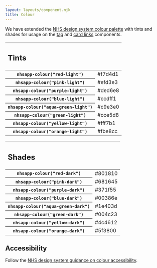 ```yaml
---
layout: layouts/component.njk
title: Colour
---
```


We have extended the [NHS design system colour palette](https://service-manual.nhs.uk/design-system/styles/colour#colour-palette) with tints and shades for usage on the [tag](/components/tag/) and [card links](componnets/card-links/) components.

<table class="app-colour-list" summary="Table of the full colour palette">
  <tr>
    <td class="nhsuk-u-padding-left-0" colspan="3">
      <h2 class="nhsuk-heading-m nhsuk-u-margin-bottom-0">
      Tints
      </h2>
    </td>
  </tr>
  <tbody>
      <tr class="app-colour-list__row">
      <th class="app-colour-list__column app-colour-list__column--name" scope="row">
        <span class="app-colour-list__swatch" style="background-color:#f7d4d1"></span>
        <code>nhsapp-colour("red-light")</code>
      </th>
      <td class="app-colour-list__column app-colour-list__column--colour">
      #f7d4d1
      </td>
    </tr>
        <tr class="app-colour-list__row">
      <th class="app-colour-list__column app-colour-list__column--name" scope="row">
        <span class="app-colour-list__swatch" style="background-color:#efd3e3"></span>
        <code>nhsapp-colour("pink-light")</code>
      </th>
      <td class="app-colour-list__column app-colour-list__column--colour">
      #efd3e3
      </td>
    </tr>
    <tr class="app-colour-list__row">
      <th class="app-colour-list__column app-colour-list__column--name" scope="row">
        <span class="app-colour-list__swatch" style="background-color:#ded6e8"></span>
        <code>nhsapp-colour("purple-light")</code>
      </th>
      <td class="app-colour-list__column app-colour-list__column--colour">
      #ded6e8
      </td>
    </tr>
    <tr class="app-colour-list__row">
      <th class="app-colour-list__column app-colour-list__column--name" scope="row">
        <span class="app-colour-list__swatch" style="background-color:#ccdff1"></span>
        <code>nhsapp-colour("blue-light")</code>
      </th>
      <td class="app-colour-list__column app-colour-list__column--colour">
      #ccdff1
      </td>
    </tr>
    <tr class="app-colour-list__row">
      <th class="app-colour-list__column app-colour-list__column--name" scope="row">
        <span class="app-colour-list__swatch" style="background-color:#c9e3e0"></span>
        <code>nhsapp-colour("aqua-green-light")</code>
      </th>
      <td class="app-colour-list__column app-colour-list__column--colour">
      #c9e3e0
      </td>
    </tr>
    <tr class="app-colour-list__row">
      <th class="app-colour-list__column app-colour-list__column--name" scope="row">
        <span class="app-colour-list__swatch" style="background-color:#cce5d8"></span>
        <code>nhsapp-colour("green-light")</code>
      </th>
      <td class="app-colour-list__column app-colour-list__column--colour">
      #cce5d8
      </td>
    </tr>
    <tr class="app-colour-list__row">
      <th class="app-colour-list__column app-colour-list__column--name" scope="row">
        <span class="app-colour-list__swatch" style="background-color:#fff7b1"></span>
        <code>nhsapp-colour("yellow-light")</code>
      </th>
      <td class="app-colour-list__column app-colour-list__column--colour">
      #fff7b1
      </td>
    </tr>
    <tr class="app-colour-list__row">
      <th class="app-colour-list__column app-colour-list__column--name" scope="row">
        <span class="app-colour-list__swatch" style="background-color:#fbe8cc"></span>
        <code>nhsapp-colour("orange-light")</code>
      </th>
      <td class="app-colour-list__column app-colour-list__column--colour">
      #fbe8cc
      </td>
    </tr>
  </tbody>
</table>

<table class="app-colour-list" summary="Table of the full colour palette">
  <tr>
    <td class="nhsuk-u-padding-left-0" colspan="3">
      <h2 class="nhsuk-heading-m nhsuk-u-margin-bottom-0">
      Shades
      </h2>
    </td>
  </tr>
  <tbody>
    <tr class="app-colour-list__row">
      <th class="app-colour-list__column app-colour-list__column--name" scope="row">
        <span class="app-colour-list__swatch" style="background-color:#801810"></span>
        <code>nhsapp-colour("red-dark")</code>
      </th>
      <td class="app-colour-list__column app-colour-list__column--colour">
      #801810
      </td>
    </tr>
    <tr class="app-colour-list__row">
      <th class="app-colour-list__column app-colour-list__column--name" scope="row">
        <span class="app-colour-list__swatch" style="background-color:#681645"></span>
        <code>nhsapp-colour("pink-dark")</code>
      </th>
      <td class="app-colour-list__column app-colour-list__column--colour">
      #681645
      </td>
    </tr>
    <tr class="app-colour-list__row">
      <th class="app-colour-list__column app-colour-list__column--name" scope="row">
        <span class="app-colour-list__swatch" style="background-color:#371f55"></span>
        <code>nhsapp-colour("purple-dark")</code>
      </th>
      <td class="app-colour-list__column app-colour-list__column--colour">
      #371f55
      </td>
    </tr>
    <tr class="app-colour-list__row">
      <th class="app-colour-list__column app-colour-list__column--name" scope="row">
        <span class="app-colour-list__swatch" style="background-color:#00386e"></span>
        <code>nhsapp-colour("blue-dark")</code>
      </th>
      <td class="app-colour-list__column app-colour-list__column--colour">
      #00386e
      </td>
    </tr>
    <tr class="app-colour-list__row">
      <th class="app-colour-list__column app-colour-list__column--name" scope="row">
        <span class="app-colour-list__swatch" style="background-color:#1e403d"></span>
        <code>nhsapp-colour("aqua-green-dark")</code>
      </th>
      <td class="app-colour-list__column app-colour-list__column--colour">
      #1e403d
      </td>
    </tr>
    <tr class="app-colour-list__row">
      <th class="app-colour-list__column app-colour-list__column--name" scope="row">
        <span class="app-colour-list__swatch" style="background-color:#004c23"></span>
        <code>nhsapp-colour("green-dark")</code>
      </th>
      <td class="app-colour-list__column app-colour-list__column--colour">
      #004c23
      </td>
    </tr>
    <tr class="app-colour-list__row">
      <th class="app-colour-list__column app-colour-list__column--name" scope="row">
        <span class="app-colour-list__swatch" style="background-color:#4c4612"></span>
        <code>nhsapp-colour("yellow-dark")</code>
      </th>
      <td class="app-colour-list__column app-colour-list__column--colour">
      #4c4612
      </td>
    </tr>
    <tr class="app-colour-list__row">
      <th class="app-colour-list__column app-colour-list__column--name" scope="row">
        <span class="app-colour-list__swatch" style="background-color:#5f3800"></span>
        <code>nhsapp-colour("orange-dark")</code>
      </th>
      <td class="app-colour-list__column app-colour-list__column--colour">
      #5f3800
      </td>
    </tr>
  </tbody>
</table>

## Accessibility

Follow the [NHS design system guidance on colour accessibility](https://service-manual.nhs.uk/design-system/styles/colour#accessibility).
